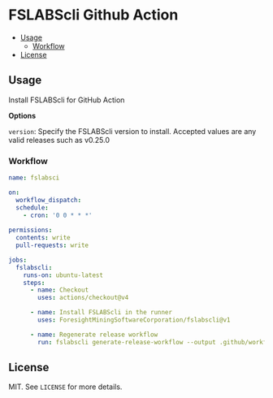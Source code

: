 # FSLABScli Github Action

* [Usage](#usage)
  * [Workflow](#workflow)
* [License](#license)

## Usage

Install FSLABScli for GitHub Action

**Options**

`version`: Specify the FSLABScli version to install. Accepted values are any valid releases such as v0.25.0

### Workflow

```yaml
name: fslabsci

on:
  workflow_dispatch:
  schedule:
    - cron: '0 0 * * *'
    
permissions:
  contents: write
  pull-requests: write

jobs:
  fslabscli:
    runs-on: ubuntu-latest
    steps:
      - name: Checkout
        uses: actions/checkout@v4

      - name: Install FSLABScli in the runner
        uses: ForesightMiningSoftwareCorporation/fslabscli@v1

      - name: Regenerate release workflow
        run: fslabscli generate-release-workflow --output .github/workflows/release.yml --template ../.github/workflows/release_template.yml
```
## License

MIT. See `LICENSE` for more details.

